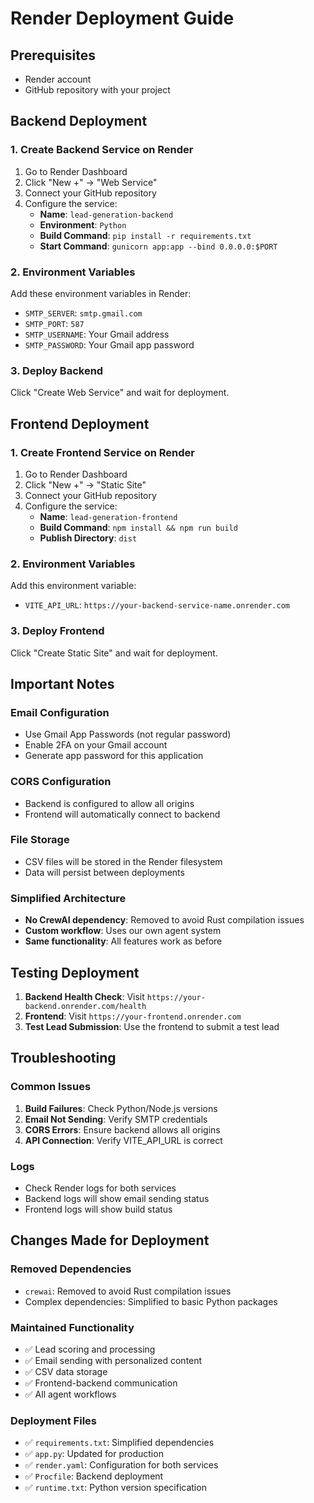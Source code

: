 # Render Deployment Guide

## Prerequisites
- Render account
- GitHub repository with your project

## Backend Deployment

### 1. Create Backend Service on Render
1. Go to Render Dashboard
2. Click "New +" → "Web Service"
3. Connect your GitHub repository
4. Configure the service:
   - **Name**: `lead-generation-backend`
   - **Environment**: `Python`
   - **Build Command**: `pip install -r requirements.txt`
   - **Start Command**: `gunicorn app:app --bind 0.0.0.0:$PORT`

### 2. Environment Variables
Add these environment variables in Render:
- `SMTP_SERVER`: `smtp.gmail.com`
- `SMTP_PORT`: `587`
- `SMTP_USERNAME`: Your Gmail address
- `SMTP_PASSWORD`: Your Gmail app password

### 3. Deploy Backend
Click "Create Web Service" and wait for deployment.

## Frontend Deployment

### 1. Create Frontend Service on Render
1. Go to Render Dashboard
2. Click "New +" → "Static Site"
3. Connect your GitHub repository
4. Configure the service:
   - **Name**: `lead-generation-frontend`
   - **Build Command**: `npm install && npm run build`
   - **Publish Directory**: `dist`

### 2. Environment Variables
Add this environment variable:
- `VITE_API_URL`: `https://your-backend-service-name.onrender.com`

### 3. Deploy Frontend
Click "Create Static Site" and wait for deployment.

## Important Notes

### Email Configuration
- Use Gmail App Passwords (not regular password)
- Enable 2FA on your Gmail account
- Generate app password for this application

### CORS Configuration
- Backend is configured to allow all origins
- Frontend will automatically connect to backend

### File Storage
- CSV files will be stored in the Render filesystem
- Data will persist between deployments

### Simplified Architecture
- **No CrewAI dependency**: Removed to avoid Rust compilation issues
- **Custom workflow**: Uses our own agent system
- **Same functionality**: All features work as before

## Testing Deployment

1. **Backend Health Check**: Visit `https://your-backend.onrender.com/health`
2. **Frontend**: Visit `https://your-frontend.onrender.com`
3. **Test Lead Submission**: Use the frontend to submit a test lead

## Troubleshooting

### Common Issues
1. **Build Failures**: Check Python/Node.js versions
2. **Email Not Sending**: Verify SMTP credentials
3. **CORS Errors**: Ensure backend allows all origins
4. **API Connection**: Verify VITE_API_URL is correct

### Logs
- Check Render logs for both services
- Backend logs will show email sending status
- Frontend logs will show build status

## Changes Made for Deployment

### Removed Dependencies
- `crewai`: Removed to avoid Rust compilation issues
- Complex dependencies: Simplified to basic Python packages

### Maintained Functionality
- ✅ Lead scoring and processing
- ✅ Email sending with personalized content
- ✅ CSV data storage
- ✅ Frontend-backend communication
- ✅ All agent workflows

### Deployment Files
- ✅ `requirements.txt`: Simplified dependencies
- ✅ `app.py`: Updated for production
- ✅ `render.yaml`: Configuration for both services
- ✅ `Procfile`: Backend deployment
- ✅ `runtime.txt`: Python version specification 
